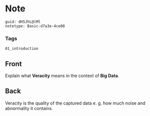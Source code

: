 # Note
```
guid: dH5JhL@(Ml
notetype: Basic-d7a3e-4ce08
```

### Tags
```
01_introduction
```

## Front
Explain what <b>Veracity</b> means in the context of <b>Big
Data</b>.

## Back
Veracity is the quality of the captured data e. g. how much noise and abnormality it contains.
